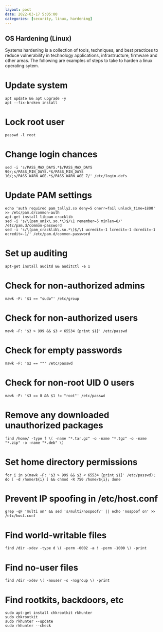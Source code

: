 ```yaml
---
layout: post
date: 2022-03-17 5:05:00
categories: [security, linux, hardening]
---
```

##  OS Hardening (Linux)
Systems hardening is a collection of tools, techniques, and best practices to reduce vulnerability in technology applications, infrastructure, firmware and other areas.
The following are examples of steps to take to harden a linux operating sytem.

# Update system
```shell
apt update && apt upgrade -y
apt --fix-broken install
```
# Lock root user
```shell
passwd -l root
```
# Change login chances
```shell
sed -i 's/PASS_MAX_DAYS.*$/PASS_MAX_DAYS 90/;s/PASS_MIN_DAYS.*$/PASS_MIN_DAYS 10/;s/PASS_WARN_AGE.*$/PASS_WARN_AGE 7/' /etc/login.defs
```
# Update PAM settings
```shell
echo 'auth required pam_tally2.so deny=5 onerr=fail unlock_time=1800' >> /etc/pam.d/common-auth
apt-get install libpam-cracklib
sed -i 's/\(pam_unix\.so.*\)$/\1 remember=5 minlen=8/' /etc/pam.d/common-password
sed -i 's/\(pam_cracklib\.so.*\)$/\1 ucredit=-1 lcredit=-1 dcredit=-1 ocredit=-1/' /etc/pam.d/common-password
```
# Set up auditing
```shell
apt-get install auditd && auditctl -e 1
```
# Check for non-authorized admins
```shell
mawk -F: '$1 == "sudo"' /etc/group
```
# Check for non-authorized users
```shell
mawk -F: '$3 > 999 && $3 < 65534 {print $1}' /etc/passwd
```
# Check for empty passwords
```shell
mawk -F: '$2 == ""' /etc/passwd
```
# Check for non-root UID 0 users
```shell
mawk -F: '$3 == 0 && $1 != "root"' /etc/passwd
```
# Remove any downloaded unauthorized packages
```shell
find /home/ -type f \( -name "*.tar.gz" -o -name "*.tgz" -o -name "*.zip" -o -name "*.deb" \)
```
# Set home directory permissions
```shell
for i in $(mawk -F: '$3 > 999 && $3 < 65534 {print $1}' /etc/passwd); do [ -d /home/${i} ] && chmod -R 750 /home/${i}; done
```
# Prevent IP spoofing in /etc/host.conf
```shell
grep -qF 'multi on' && sed 's/multi/nospoof/' || echo 'nospoof on' >> /etc/host.conf
```
# Find world-writable files
```shell
find /dir -xdev -type d \( -perm -0002 -a ! -perm -1000 \) -print
```
# Find no-user files
```shell
find /dir -xdev \( -nouser -o -nogroup \) -print
```
# Find rootkits, backdoors, etc
```shell
sudo apt-get install chkrootkit rkhunter
sudo chkrootkit
sudo rkhunter --update
sudo rkhunter --check
```
